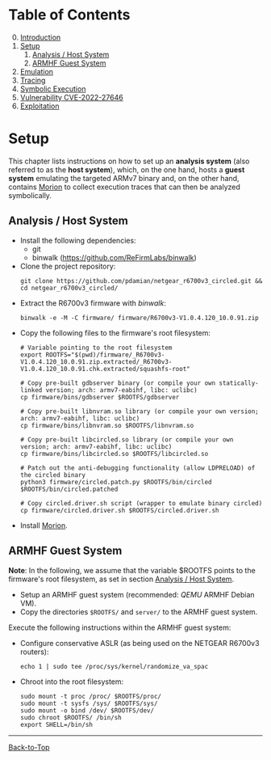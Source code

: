 # Table of Contents
0. [Introduction](../README.md#introduction)
1. [Setup](./1_setup.md#setup)
    1. [Analysis / Host System](./1_setup.md#host-system)
    2. [ARMHF Guest System](./1_setup.md#armhf-guest-system)
2. [Emulation](./2_emulation.md)
3. [Tracing](./3_tracing.md)
4. [Symbolic Execution](./4_symbex.md)
5. [Vulnerability CVE-2022-27646](./5_vulnerability.md)
6. [Exploitation](./6_exploitation.md)
<!--TODO--------------------------------------------------------------------------------------------
- [ ] Validate all links
--------------------------------------------------------------------------------------------------->
# Setup
This chapter lists instructions on how to set up an **analysis system** (also referred to as the
**host system**), which, on the one hand, hosts a **guest system** emulating the targeted ARMv7
binary and, on the other hand, contains [Morion](https://github.com/pdamian/morion) to collect
execution traces that can then be analyzed symbolically.
## Analysis / Host System
- Install the following dependencies:
  - git
  - binwalk (https://github.com/ReFirmLabs/binwalk)
- Clone the project repository:
  ```
  git clone https://github.com/pdamian/netgear_r6700v3_circled.git && cd netgear_r6700v3_circled/
- Extract the R6700v3 firmware with *binwalk*:
  ```
  binwalk -e -M -C firmware/ firmware/R6700v3-V1.0.4.120_10.0.91.zip
  ```
- Copy the following files to the firmware's root filesystem:
  ```
  # Variable pointing to the root filesystem
  export ROOTFS="$(pwd)/firmware/_R6700v3-V1.0.4.120_10.0.91.zip.extracted/_R6700v3-V1.0.4.120_10.0.91.chk.extracted/squashfs-root"
  
  # Copy pre-built gdbserver binary (or compile your own statically-linked version; arch: armv7-eabihf, libc: uclibc)
  cp firmware/bins/gdbserver $ROOTFS/gdbserver
  
  # Copy pre-built libnvram.so library (or compile your own version; arch: armv7-eabihf, libc: uclibc)
  cp firmware/bins/libnvram.so $ROOTFS/libnvram.so
  
  # Copy pre-built libcircled.so library (or compile your own version; arch: armv7-eabihf, libc: uclibc)
  cp firmware/bins/libcircled.so $ROOTFS/libcircled.so

  # Patch out the anti-debugging functionality (allow LDPRELOAD) of the circled binary
  python3 firmware/circled.patch.py $ROOTFS/bin/circled $ROOTFS/bin/circled.patched
  
  # Copy circled.driver.sh script (wrapper to emulate binary circled)
  cp firmware/circled.driver.sh $ROOTFS/circled.driver.sh
  ```
- Install [Morion](https://github.com/pdamian/morion#installation).
## ARMHF Guest System
**Note**: In the following, we assume that the variable $ROOTFS points to the firmware's root
filesystem, as set in section [Analysis / Host System](./1_setup.md#analysis--host-system).
- Setup an ARMHF guest system (recommended: *QEMU* ARMHF Debian VM).
- Copy the directories `$ROOTFS/` and `server/` to the ARMHF guest system.

Execute the following instructions within the ARMHF guest system:
- Configure conservative ASLR (as being used on the NETGEAR R6700v3 routers):
  ```
  echo 1 | sudo tee /proc/sys/kernel/randomize_va_spac
  ```
- Chroot into the root filesystem:
  ```
  sudo mount -t proc /proc/ $ROOTFS/proc/
  sudo mount -t sysfs /sys/ $ROOTFS/sys/
  sudo mount -o bind /dev/ $ROOTFS/dev/
  sudo chroot $ROOTFS/ /bin/sh
  export SHELL=/bin/sh
  ```

----------------------------------------------------------------------------------------------------
[Back-to-Top](./1_setup.md#table-of-contents)